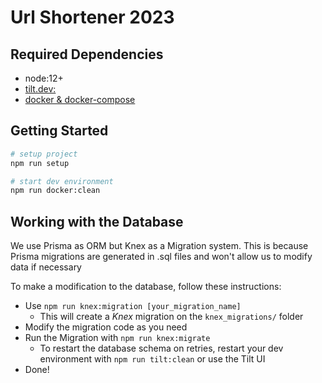 # Url Shortener 2023

## Required Dependencies

-   node:12+
-   [tilt.dev:](https://tilt.dev/)
-   [docker & docker-compose](https://docs.docker.com/get-docker/)

## Getting Started

```sh
# setup project
npm run setup

# start dev environment
npm run docker:clean
```

## Working with the Database

We use Prisma as ORM but Knex as a Migration system.
This is because Prisma migrations are generated in .sql files and won't allow us to modify data if necessary

To make a modification to the database, follow these instructions:

-   Use `npm run knex:migration [your_migration_name]`
    -   This will create a _Knex_ migration on the `knex_migrations/` folder
-   Modify the migration code as you need
-   Run the Migration with `npm run knex:migrate`
    -   To restart the database schema on retries, restart your dev environment with `npm run tilt:clean` or use the Tilt UI
-   Done!
